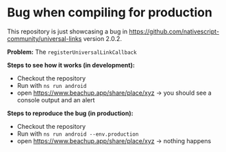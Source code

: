 # Bug when compiling for production

This repository is just showcasing a bug in https://github.com/nativescript-community/universal-links version 2.0.2.

**Problem:**
The `registerUniversalLinkCallback` 


**Steps to see how it works (in development):**
* Checkout the repository
* Run with `ns run android`
* open https://www.beachup.app/share/place/xyz
-> you should see a console output and an alert

**Steps to reproduce the bug (in production):**
* Checkout the repository
* Run with `ns run android --env.production`
* open https://www.beachup.app/share/place/xyz
-> nothing happens
